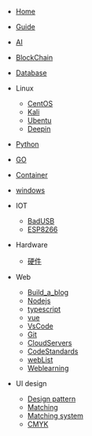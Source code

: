 - [Home](/)
- [Guide](guide.md)
- [AI](AI/aiList.md)
- [BlockChain](Block-chain/区块链是什么.md)
- [Database](Database/dbList.md)

- Linux

  - [CentOS](Linux/CentOS/cosList.md)
  - [Kali](Linux/Kali/kaliList.md)
  - [Ubentu](Linux/Ubentu/ubentuList.md)
  - [Deepin](Linux/Deepin/deepinList.md)

- [Python](Python/pythonList.md)
- [GO](Go/goList.md)
- [Container](Container/ctList.md)
- [windows](system-optimization/SOList.md)

- IOT

  - [BadUSB](IOT/badUSB.md)
  - [ESP8266](IOT/wifi干扰器.md)

- Hardware

  - [硬件](Hardware/hwList.md)

- Web

  - [Build_a_blog](Web/个人博客搭建.md)
  - [Nodejs](Web/Nodejs/node_js安装教程.md)
  - [typescript](Web/Nodejs/typescript安装.md)
  - [vue](Web/Vue/VList.md)
  - [VsCode](Web/VsCode/VCList.md)
  - [Git](Web/Git/GitList.md)
  - [CloudServers](Web/CloudServers/CloudList.md)
  - [CodeStandards](Web/CodeStandards/CodeList.md)
  - [webList](Web/webList.md)
  - [Weblearning](Web/前端完整学习路线.md)

- UI design
  - [Design pattern](UI/设计模式.md)
  - [Matching](UI/配色.md)
  - [Matching system](UI/配色方法.md)
  - [CMYK](UI/色彩模式.md)
